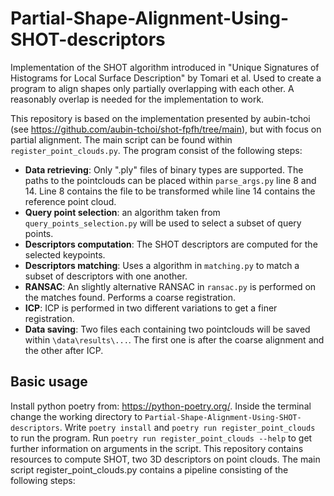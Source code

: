 # Partial-Shape-Alignment-Using-SHOT-descriptors
Implementation of the SHOT algorithm introduced in "Unique Signatures of Histograms for Local Surface  Description" by Tomari et al. Used to create a program to align shapes only partially overlapping with each other. A reasonably overlap is needed for the implementation to work.

This repository is based on the implementation presented by aubin-tchoi (see https://github.com/aubin-tchoi/shot-fpfh/tree/main), but with focus on partial alignment. 
The main script can be found within `register_point_clouds.py`. The program consist of the following steps:
 - **Data retrieving**: Only ".ply" files of binary types are supported. The paths to the pointclouds can be placed within `parse_args.py` line 8 and 14. Line 8 contains the file to be transformed while line 14 contains the reference point cloud.
 - **Query point selection**: an algorithm taken from `query_points_selection.py` will be used to select a subset of query points.
 - **Descriptors computation**: The SHOT descriptors are computed for the selected keypoints.
 - **Descriptors matching**: Uses a algorithm in `matching.py` to match a subset of descriptors with one another.
 - **RANSAC**: An slightly alternative RANSAC in `ransac.py` is performed on the matches found. Performs a coarse registration.
 - **ICP**: ICP is performed in two different variations to get a finer registration.
 - **Data saving**: Two files each containing two pointclouds will be saved within `\data\results\...`. The first one is after the coarse alignment and the other after ICP.


## Basic usage
Install python poetry from: https://python-poetry.org/. Inside the terminal change the working directory to `Partial-Shape-Alignment-Using-SHOT-descriptors`. Write `poetry install` and `poetry run register_point_clouds` to run the program. Run `poetry run register_point_clouds --help` to get further information on arguments in the script.
This repository contains resources to compute SHOT, two 3D descriptors on point clouds. The main script register_point_clouds.py contains a pipeline consisting of the following steps:
